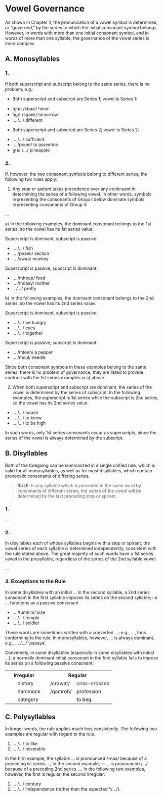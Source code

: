 # Vowel Governance

As shown in Chapter II, the pronunciation of a vowel symbol is determined, or “governed,” by the series to which the initial consonant symbol belongs. However, in words with more than one initial consonant symbol, and in words of more than one syllable, the governance of the vowel series is more complex.

## A. Monosyllables

### 1.

If both superscript and subscript belong to the same series, there is no problem; e.g.:

- Both superscript and subscript are Series 1; vowel is Series 1:

* ក្បាល /kbaal/ head 
* ស្អែក /sqaek/ tomorrow
* ... /.../ different

- Both superscript and subscript are Series 2; vowel is Series 2:

* ... /.../ sufficient 
* ... /pcum/ to assemble 
* ម្នាស់ /.../ pineapple

### 2. 

If, however, the two consonant symbols belong to different series, the following two rules apply:

1) Any _stop_ or _spirant_ takes precedence over any continuant in determining the series of a following vowel. In other words, symbols representing the consonants of Group I below dominate symbols representing consonants of Group II:

...

a) In the following examples, the dominant consonant belongs to the 1st series, so the vowel has its 1st series value.

Superscript is dominant, subscript is passive:

* ... /.../ fish
* ... /pnaek/ section
* ... /swaa/ monkey

Superscript is passive, subscript is dominant:

* ... /mhoup/ food 
* ... /mdaay/ mother 
* .. /.../ pretty

b) In the following examples, the dominant consonant belongs to the 2nd series, so the vowel has its 2nd series value. 

Superscript is dominant, subscript is passive:

* ... /.../ be hungry
* ... /.../ eyes 
* ... /.../ together

Superscript is passive, subscript is dominant:

* ... /mteeh/ a pepper 
* ... /mcul/ needle

Since both consonant symbols in these examples belong to the same series, there is no problem of governance; they are listed to provide contrast with the 1st series examples in a) above.

2) When both superscript and subscript are dominant, the series of the vowel is determined by the series of subscript. In the following examples, the superscript is 1st series while the subscript is 2nd series, so the vowel has its 2nd
series value.

* ... /.../ house
* ... /.../ to know
* ... /.../ to be high

In such words, only 1st series consonants occur as superscripts, since the series of the vowel is always determined by the subscript.

## B. Disyllables

Both of the foregoing can be summarized in a single unified rule, which is valid for all monosyllables, as well as for most disyllables, which contain prevocalic consonants of differing series.

> **RULE**: In any syllable which is preceded in the same word by consonants of different series, the series of the vowel will be determined by the last preceding stop or spirant.

### 1.

...

### 2.

In disyllables each of whose syllables begins with a stop or spirant, the vowel series of each syllable is determined independently, consistent with the rule stated above. The great majority of such words have a 1st series vowel in the presyllable, regardless of the series of the 2nd syllable vowel.

...

### 3. Exceptions to the Rule

In some disyllables with an initial ... in the second syllable, a 2nd series consonant in the first syllable imposes its series on the second syllable; i.e. ... functions as a passive consonant.

* ... /tumhim/ size
* ... /.../ temple
* ... /.../ soldier

These words are sometimes written with a converted ...; e.g., ..., thus conforming to the rule. In monosyllables, however, ... is always dominant, e.g., ... /.../ ‘papaya‘.

Conversely, in some disyllables (especially in some disyllables with initial ...), a normally dominant initial consonant in the first syllable fails to impose its series on a following passive consonant:

<table>
  <tr>
    <th colspan=3>Irregular</th>
    <th colspan=3>Regular</th>
  </tr>
  <tr>
    <td></td>
    <td></td>
    <td>history</td>
    <td></td>
    <td>/crawat/</td>
    <td>criss-crossed</td>
  </td>
  <tr>
    <td></td>
    <td></td>
    <td>hammock</td>
    <td></td>
    <td>/qamroh/</td>
    <td>profession</td>
  </td>
  <tr>
    <td></td>
    <td></td>
    <td>category</td>
    <td></td>
    <td></td>
    <td>to beg</td>
  </td>
</table>

## C. Polysyllables

In longer words, the rule applies much less consistently. The following two examples are regular with regard to the rule.

1) ... /.../ to like
2) ... /.../ miserable

In the first example, the syllable ... is pronounced /-naa/ because of a preceding ist series ...; in the second example, —... is pronounced /.../ because of a preceding 2nd series .... In the following two examples, however, the first is regular, the second irregular:

1) ... /.../ century
2) ... /.../ independence (rather than the expected */.../).
